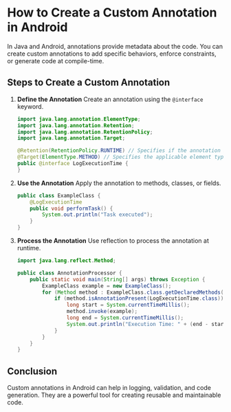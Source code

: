 # How to Create a Custom Annotation in Android

In Java and Android, annotations provide metadata about the code. You can create custom annotations to add specific behaviors, enforce constraints, or generate code at compile-time.

## Steps to Create a Custom Annotation

1. **Define the Annotation**
   Create an annotation using the `@interface` keyword.
   
   ```java
   import java.lang.annotation.ElementType;
   import java.lang.annotation.Retention;
   import java.lang.annotation.RetentionPolicy;
   import java.lang.annotation.Target;

   @Retention(RetentionPolicy.RUNTIME) // Specifies if the annotation is available at runtime
   @Target(ElementType.METHOD) // Specifies the applicable element type
   public @interface LogExecutionTime {
   }
   ```

2. **Use the Annotation**
   Apply the annotation to methods, classes, or fields.

   ```java
   public class ExampleClass {
       @LogExecutionTime
       public void performTask() {
           System.out.println("Task executed");
       }
   }
   ```

3. **Process the Annotation**
   Use reflection to process the annotation at runtime.

   ```java
   import java.lang.reflect.Method;

   public class AnnotationProcessor {
       public static void main(String[] args) throws Exception {
           ExampleClass example = new ExampleClass();
           for (Method method : ExampleClass.class.getDeclaredMethods()) {
               if (method.isAnnotationPresent(LogExecutionTime.class)) {
                   long start = System.currentTimeMillis();
                   method.invoke(example);
                   long end = System.currentTimeMillis();
                   System.out.println("Execution Time: " + (end - start) + "ms");
               }
           }
       }
   }
   ```

## Conclusion
Custom annotations in Android can help in logging, validation, and code generation. They are a powerful tool for creating reusable and maintainable code.
